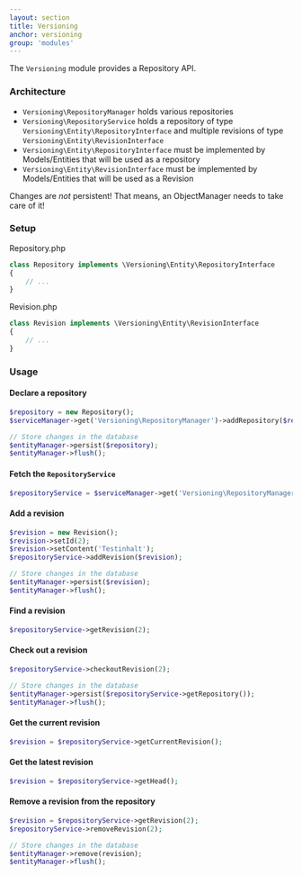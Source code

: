 ```yaml
---
layout: section
title: Versioning
anchor: versioning
group: 'modules'
---
```

The `Versioning` module provides a Repository API.

### Architecture

* `Versioning\RepositoryManager` holds various repositories
* `Versioning\RepositoryService` holds a repository of type `Versioning\Entity\RepositoryInterface` and multiple revisions of type `Versioning\Entity\RevisionInterface`
* `Versioning\Entity\RepositoryInterface` must be implemented by Models/Entities that will be used as a repository
* `Versioning\Entity\RevisionInterface` must be implemented by Models/Entities that will be used as a Revision

Changes are *not* persistent! That means, an ObjectManager needs to take care of it!

### Setup

Repository.php

```php
class Repository implements \Versioning\Entity\RepositoryInterface
{
	// ...
}
```

Revision.php

```php
class Revision implements \Versioning\Entity\RevisionInterface
{
	// ...
}
```

### Usage

#### Declare a repository

```php
$repository = new Repository();
$serviceManager->get('Versioning\RepositoryManager')->addRepository($repository);

// Store changes in the database
$entityManager->persist($repository);
$entityManager->flush();
```

#### Fetch the `RepositoryService`

```php
$repositoryService = $serviceManager->get('Versioning\RepositoryManager')->getRepository($repository);
```

#### Add a revision

```php
$revision = new Revision();
$revision->setId(2);
$revision->setContent('Testinhalt');
$repositoryService->addRevision($revision);

// Store changes in the database
$entityManager->persist($revision);
$entityManager->flush();
```

#### Find a revision

```php
$repositoryService->getRevision(2);
```

#### Check out a revision

```php
$repositoryService->checkoutRevision(2);

// Store changes in the database
$entityManager->persist($repositoryService->getRepository());
$entityManager->flush();
```

#### Get the current revision

```php
$revision = $repositoryService->getCurrentRevision();
```

#### Get the latest revision

```php
$revision = $repositoryService->getHead();
```

#### Remove a revision from the repository

```php
$revision = $repositoryService->getRevision(2);
$repositoryService->removeRevision(2);

// Store changes in the database
$entityManager->remove(revision);
$entityManager->flush();
```
